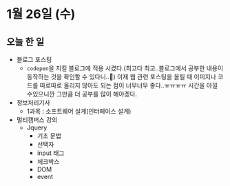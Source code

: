 # 1월 26일 (수)

## 오늘 한 일

* 블로그 포스팅
  * `codepen`을 지킬 블로그에 적용 시켰다.(최고다 최고..블로그에서 공부한 내용이 동작하는 것을 확인할 수 있다니..💯) 이제 웹 관련 포스팅을 올릴 때 이미지나 코드를 따로따로 올리지 않아도 되는 점이 너무너무 좋다..ㅠㅠㅠㅠ 시간을 아낄 수있으니깐 그만큼 더 공부를 많이 해야겠다.
* 정보처리기사
  * 1과목 : 소프트웨어 설계(인터페이스 설계)
* 멀티캠퍼스 강의
  * Jquery
    * 기초 문법
    * 선택자
    * input 태그
    * 체크박스
    * DOM
    * event


